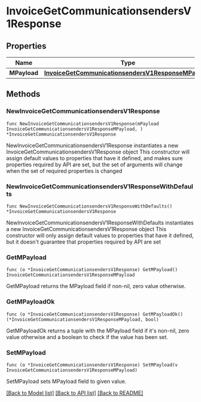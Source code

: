# InvoiceGetCommunicationsendersV1Response

## Properties

Name | Type | Description | Notes
------------ | ------------- | ------------- | -------------
**MPayload** | [**InvoiceGetCommunicationsendersV1ResponseMPayload**](InvoiceGetCommunicationsendersV1ResponseMPayload.md) |  | 

## Methods

### NewInvoiceGetCommunicationsendersV1Response

`func NewInvoiceGetCommunicationsendersV1Response(mPayload InvoiceGetCommunicationsendersV1ResponseMPayload, ) *InvoiceGetCommunicationsendersV1Response`

NewInvoiceGetCommunicationsendersV1Response instantiates a new InvoiceGetCommunicationsendersV1Response object
This constructor will assign default values to properties that have it defined,
and makes sure properties required by API are set, but the set of arguments
will change when the set of required properties is changed

### NewInvoiceGetCommunicationsendersV1ResponseWithDefaults

`func NewInvoiceGetCommunicationsendersV1ResponseWithDefaults() *InvoiceGetCommunicationsendersV1Response`

NewInvoiceGetCommunicationsendersV1ResponseWithDefaults instantiates a new InvoiceGetCommunicationsendersV1Response object
This constructor will only assign default values to properties that have it defined,
but it doesn't guarantee that properties required by API are set

### GetMPayload

`func (o *InvoiceGetCommunicationsendersV1Response) GetMPayload() InvoiceGetCommunicationsendersV1ResponseMPayload`

GetMPayload returns the MPayload field if non-nil, zero value otherwise.

### GetMPayloadOk

`func (o *InvoiceGetCommunicationsendersV1Response) GetMPayloadOk() (*InvoiceGetCommunicationsendersV1ResponseMPayload, bool)`

GetMPayloadOk returns a tuple with the MPayload field if it's non-nil, zero value otherwise
and a boolean to check if the value has been set.

### SetMPayload

`func (o *InvoiceGetCommunicationsendersV1Response) SetMPayload(v InvoiceGetCommunicationsendersV1ResponseMPayload)`

SetMPayload sets MPayload field to given value.



[[Back to Model list]](../README.md#documentation-for-models) [[Back to API list]](../README.md#documentation-for-api-endpoints) [[Back to README]](../README.md)


